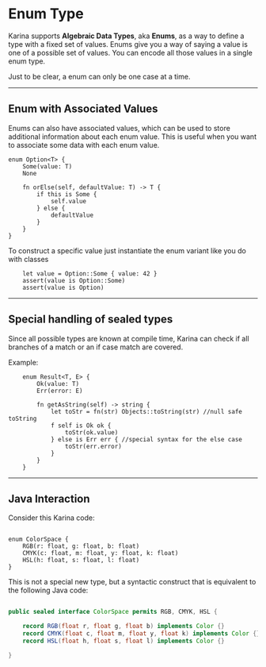 # Enum Type

Karina supports **Algebraic Data Types**, aka **Enums**, as a way to define a type with a fixed set of values.
Enums give you a way of saying a value is one of a possible set of values. You can encode all those values in a single enum type.

Just to be clear, a enum can only be one case at a time.


---

## Enum with Associated Values

Enums can also have associated values, which can be used to store additional information about each enum value. This is useful when you want to associate some data with each enum value.

```karina
enum Option<T> {
    Some(value: T)
    None

    fn orElse(self, defaultValue: T) -> T {
        if this is Some {
            self.value
        } else {
            defaultValue
        }
    }
}
```

To construct a specific value just instantiate the enum variant like you do with classes

```karina
    let value = Option::Some { value: 42 }
    assert(value is Option::Some)
    assert(value is Option)
```



---

## Special handling of sealed types

Since all possible types are known at compile time, Karina can check if all branches of a match or an if case match are covered.

Example:

```karina
    enum Result<T, E> {
        Ok(value: T)
        Err(error: E)

        fn getAsString(self) -> string {
            let toStr = fn(str) Objects::toString(str) //null safe toString
            f self is Ok ok {
                toStr(ok.value)
            } else is Err err { //special syntax for the else case
                toStr(err.error)
            }
        }
    }
```


---


## Java Interaction

Consider this Karina code:
```karina

enum ColorSpace {
    RGB(r: float, g: float, b: float)
    CMYK(c: float, m: float, y: float, k: float)
    HSL(h: float, s: float, l: float)
}

```

This is not a special new type, but a syntactic construct that is equivalent to the following Java code:
```java

public sealed interface ColorSpace permits RGB, CMYK, HSL {

    record RGB(float r, float g, float b) implements Color {}
    record CMYK(float c, float m, float y, float k) implements Color {}
    record HSL(float h, float s, float l) implements Color {}

}

```